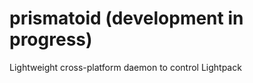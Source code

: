 prismatoid (development in progress)
==========

Lightweight cross-platform daemon to control Lightpack
